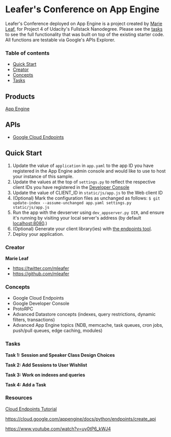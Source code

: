 # Leafer's Conference on App Engine

Leafer's Conference deployed on App Engine is a project created by [Marie Leaf](https://twitter.com/mleafer), for Project 4 of Udacity's Fullstack Nanodegree. Please see the [tasks](#Tasks) to see the full functionality that was built on top of the existing starter code. All functions are testable via Google's APIs Explorer.


### Table of contents

* [Quick Start](#quick-start)
* [Creator](#creator)
* [Concepts](#concepts)
* [Tasks](#Tasks)


## Products
[App Engine](https://developers.google.com/appengine)


## APIs
- [Google Cloud Endpoints](https://developers.google.com/appengine/docs/python/endpoints/)

## Quick Start
1. Update the value of `application` in `app.yaml` to the app ID you
   have registered in the App Engine admin console and would like to use to host
   your instance of this sample.
1. Update the values at the top of `settings.py` to
   reflect the respective client IDs you have registered in the
   [Developer Console](https://console.developers.google.com/)
1. Update the value of CLIENT_ID in `static/js/app.js` to the Web client ID
1. (Optional) Mark the configuration files as unchanged as follows:
   `$ git update-index --assume-unchanged app.yaml settings.py static/js/app.js`
1. Run the app with the devserver using `dev_appserver.py DIR`, and ensure it's running by visiting your local server's address (by default [localhost:8080](https://localhost:8080/).)
1. (Optional) Generate your client library(ies) with [the endpoints tool](https://developers.google.com/appengine/docs/python/endpoints/endpoints_tool).
1. Deploy your application.


### Creator

**Marie Leaf**

* <https://twitter.com/mleafer>
* <https://github.com/mleafer>

### Concepts
* Google Cloud Endpoints
* Google Developer Console
* ProtoRPC
* Advanced Datastore concepts (indexes, query restrictions, dynamic filters, transactions)
* Advanced App Engine topics (NDB, memcache, task queues, cron jobs, push/pull queues, edge caching, modules)

### Tasks

__Task 1: Session and Speaker Class Design Choices__

__Task 2: Add Sessions to User Wishlist__

__Task 3: Work on indexes and queries__

__Task 4: Add a Task__


### Resources

[Cloud Endpoints Tutorial](http://rominirani.com/2014/01/10/google-cloud-endpoints-tutorial-part-1/)

https://cloud.google.com/appengine/docs/python/endpoints/create_api

https://www.youtube.com/watch?v=uy0tP6_kWJ4